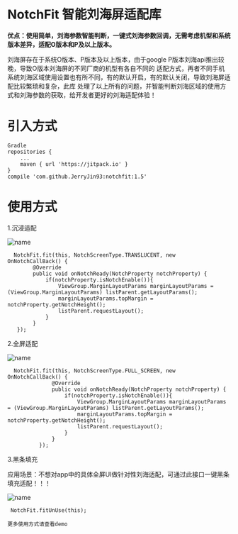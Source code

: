 # NotchFit 智能刘海屏适配库

**优点：使用简单，刘海参数智能判断，一键式刘海参数回调，无需考虑机型和系统版本差异，适配O版本和P及以上版本。**
    
   刘海屏存在于系统O版本、P版本及以上版本，由于google P版本刘海api推出较晚，导致O版本刘海屏的不同厂商的机型有各自不同的
 适配方式，再者不同手机系统刘海区域使用设置也有所不同，有的默认开启，有的默认关闭，导致刘海屏适配比较繁琐和复杂，此库
 处理了以上所有的问题，并智能判断刘海区域的使用方式和刘海参数的获取，给开发者更好的刘海适配体验！
    
# 引入方式
    Gradle
    repositories {
        ...
        maven { url 'https://jitpack.io' }
    }
    compile 'com.github.JerryJin93:notchfit:1.5'
    
# 使用方式

   1.沉浸适配
   
   ![name](https://raw.githubusercontent.com/wcl9900/NotchFit/master/image_notch_fit_translucent.jpg)
      
      NotchFit.fit(this, NotchScreenType.TRANSLUCENT, new OnNotchCallBack() {
            @Override
            public void onNotchReady(NotchProperty notchProperty) {
                if(notchProperty.isNotchEnable()){
                    ViewGroup.MarginLayoutParams marginLayoutParams = (ViewGroup.MarginLayoutParams) listParent.getLayoutParams();
                    marginLayoutParams.topMargin = notchProperty.getNotchHeight();
                    listParent.requestLayout();
                }
            }
       });
      
       
   2.全屏适配   
   
   ![name](https://raw.githubusercontent.com/wcl9900/NotchFit/master/image_notch_fit_fullscreen.jpg)
      
      NotchFit.fit(this, NotchScreenType.FULL_SCREEN, new OnNotchCallBack() {
                  @Override
                  public void onNotchReady(NotchProperty notchProperty) {
                      if(notchProperty.isNotchEnable()){
                          ViewGroup.MarginLayoutParams marginLayoutParams = (ViewGroup.MarginLayoutParams) listParent.getLayoutParams();
                          marginLayoutParams.topMargin = notchProperty.getNotchHeight();
                          listParent.requestLayout();
                      }
                  }
              });
        
              
   3.黑条填充
   <p>应用场景：不想对app中的具体全屏UI做针对性刘海适配，可通过此接口一键黑条填充适配！！！
   
   ![name](https://raw.githubusercontent.com/wcl9900/NotchFit/master/image_notch_fit_black.jpg)
     
     NotchFit.fitUnUse(this);
     
    更多使用方式请查看demo